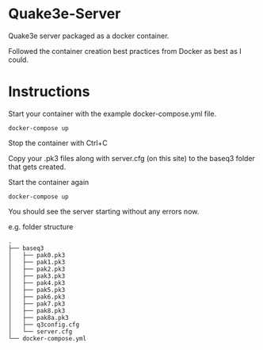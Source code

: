 # Quake3e-Server
Quake3e server packaged as a docker container.

Followed the container creation best practices from Docker as best as I could.

# Instructions
Start your container with the example docker-compose.yml file.
```
docker-compose up
```
Stop the container with Ctrl+C

Copy your .pk3 files along with server.cfg (on this site) to the baseq3 folder that gets created.

Start the container again
```
docker-compose up
```
You should see the server starting without any errors now.

e.g. folder structure
```
.
├── baseq3
│   ├── pak0.pk3
│   ├── pak1.pk3
│   ├── pak2.pk3
│   ├── pak3.pk3
│   ├── pak4.pk3
│   ├── pak5.pk3
│   ├── pak6.pk3
│   ├── pak7.pk3
│   ├── pak8.pk3
│   ├── pak8a.pk3
│   ├── q3config.cfg
│   └── server.cfg
└── docker-compose.yml
```
